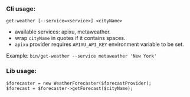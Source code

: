 ### Cli usage:
`get-weather [--service=<service>] <cityName>`
* available services: apixu, metaweather.
* wrap `cityName` in quotes if it contains spaces.
* `apixu` provider requires `APIXU_API_KEY` environment variable to be set.

Example: `bin/get-weather --service metaweather 'New York'`

### Lib usage:
```
$forecaster = new WeatherForecaster($forecastProvider);
$forecast = $forecaster->getForecast($cityName);
```
